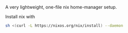 A very lightweight, one-file nix home-manager setup.

Install nix with

```sh
sh <(curl -L https://nixos.org/nix/install) --daemon
```

